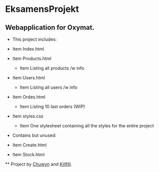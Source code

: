 # EksamensProjekt

## Webapplication for Oxymat.

* This project includes:

* Item Index.html
* Item Products.html
	* Item Listing all products /w info
* Item Users.html
	* Item Listing all users /w info
* Item Ordes.html
	* Item Listing 10 last orders (WIP)
* Item styles.css
	* Item One stylesheet containing all the styles for the entire project

* Contains but unused:

* Item Create.html
* Item Stock.html


** Project by [Chuwyn](https://github.com/Chuwyn) and [Killfill](https://github.com/Killfill0o).